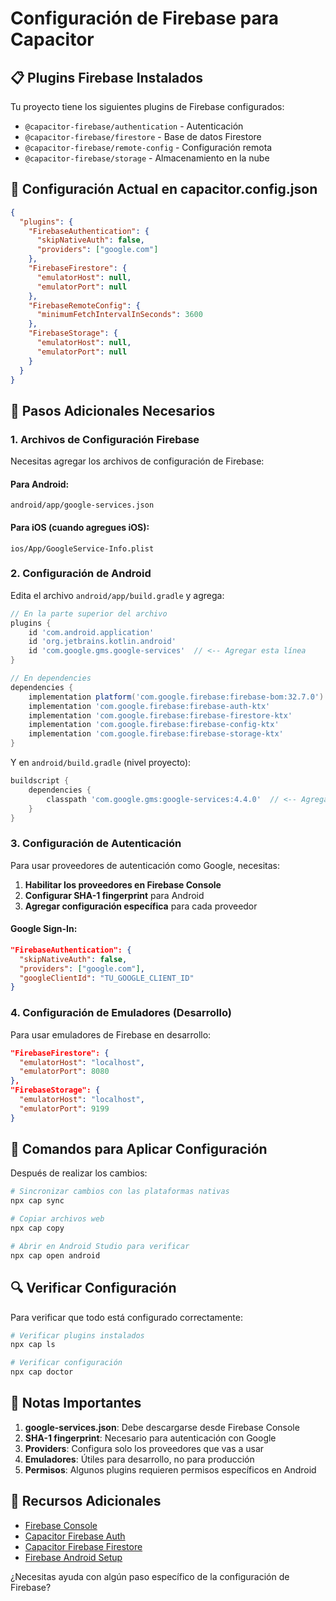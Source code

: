 # Configuración de Firebase para Capacitor

## 📋 Plugins Firebase Instalados

Tu proyecto tiene los siguientes plugins de Firebase configurados:

- `@capacitor-firebase/authentication` - Autenticación
- `@capacitor-firebase/firestore` - Base de datos Firestore
- `@capacitor-firebase/remote-config` - Configuración remota
- `@capacitor-firebase/storage` - Almacenamiento en la nube

## 🔧 Configuración Actual en capacitor.config.json

```json
{
  "plugins": {
    "FirebaseAuthentication": {
      "skipNativeAuth": false,
      "providers": ["google.com"]
    },
    "FirebaseFirestore": {
      "emulatorHost": null,
      "emulatorPort": null
    },
    "FirebaseRemoteConfig": {
      "minimumFetchIntervalInSeconds": 3600
    },
    "FirebaseStorage": {
      "emulatorHost": null,
      "emulatorPort": null
    }
  }
}
```

## 🚀 Pasos Adicionales Necesarios

### 1. Archivos de Configuración Firebase

Necesitas agregar los archivos de configuración de Firebase:

#### Para Android:
```
android/app/google-services.json
```

#### Para iOS (cuando agregues iOS):
```
ios/App/GoogleService-Info.plist
```

### 2. Configuración de Android

Edita el archivo `android/app/build.gradle` y agrega:

```gradle
// En la parte superior del archivo
plugins {
    id 'com.android.application'
    id 'org.jetbrains.kotlin.android'
    id 'com.google.gms.google-services'  // <-- Agregar esta línea
}

// En dependencies
dependencies {
    implementation platform('com.google.firebase:firebase-bom:32.7.0')
    implementation 'com.google.firebase:firebase-auth-ktx'
    implementation 'com.google.firebase:firebase-firestore-ktx'
    implementation 'com.google.firebase:firebase-config-ktx'
    implementation 'com.google.firebase:firebase-storage-ktx'
}
```

Y en `android/build.gradle` (nivel proyecto):

```gradle
buildscript {
    dependencies {
        classpath 'com.google.gms:google-services:4.4.0'  // <-- Agregar esta línea
    }
}
```

### 3. Configuración de Autenticación

Para usar proveedores de autenticación como Google, necesitas:

1. **Habilitar los proveedores en Firebase Console**
2. **Configurar SHA-1 fingerprint** para Android
3. **Agregar configuración específica** para cada proveedor

#### Google Sign-In:
```json
"FirebaseAuthentication": {
  "skipNativeAuth": false,
  "providers": ["google.com"],
  "googleClientId": "TU_GOOGLE_CLIENT_ID"
}
```

### 4. Configuración de Emuladores (Desarrollo)

Para usar emuladores de Firebase en desarrollo:

```json
"FirebaseFirestore": {
  "emulatorHost": "localhost",
  "emulatorPort": 8080
},
"FirebaseStorage": {
  "emulatorHost": "localhost",
  "emulatorPort": 9199
}
```

## 📱 Comandos para Aplicar Configuración

Después de realizar los cambios:

```bash
# Sincronizar cambios con las plataformas nativas
npx cap sync

# Copiar archivos web
npx cap copy

# Abrir en Android Studio para verificar
npx cap open android
```

## 🔍 Verificar Configuración

Para verificar que todo está configurado correctamente:

```bash
# Verificar plugins instalados
npx cap ls

# Verificar configuración
npx cap doctor
```

## 📝 Notas Importantes

1. **google-services.json**: Debe descargarse desde Firebase Console
2. **SHA-1 fingerprint**: Necesario para autenticación con Google
3. **Providers**: Configura solo los proveedores que vas a usar
4. **Emuladores**: Útiles para desarrollo, no para producción
5. **Permisos**: Algunos plugins requieren permisos específicos en Android

## 🔗 Recursos Adicionales

- [Firebase Console](https://console.firebase.google.com/)
- [Capacitor Firebase Auth](https://github.com/capawesome-team/capacitor-firebase/blob/main/packages/authentication/README.md)
- [Capacitor Firebase Firestore](https://github.com/capawesome-team/capacitor-firebase/blob/main/packages/firestore/README.md)
- [Firebase Android Setup](https://firebase.google.com/docs/android/setup)

¿Necesitas ayuda con algún paso específico de la configuración de Firebase?

